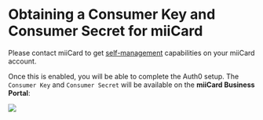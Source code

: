 # Obtaining a Consumer Key and Consumer Secret for miiCard

Please contact miiCard to get [self-management](http://www.miicard.com/developers/self-management) capabilities on your miiCard account.

Once this is enabled, you will be able to complete the Auth0 setup. The `Consumer Key` and `Consumer Secret` will be available on the __miiCard Business Portal__:

![](@@env.MEDIA_URL@@/articles/miicard-clientid/miicard-businessportal.png)

